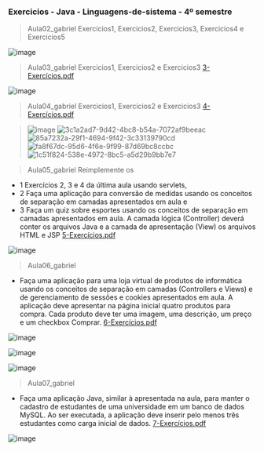 ### Exercicios - Java - Linguagens-de-sistema - 4º semestre
>Aula02_gabriel Exercicios1, Exercicios2, Exercicios3, Exercicios4 e Exercicios5

![image](https://github.com/GabrielAlvesGit/Java-linguagens-de-sistema/assets/102634725/38d566e0-4d25-4f87-8dd5-1ba1ed95ddbe)

>Aula03_gabriel Exercicios1, Exercicios2 e Exercicios3
[3-Exercícios.pdf](https://github.com/GabrielAlvesGit/Java-linguagens-de-sistema/files/14546578/3-Exercicios.pdf)
>
![image](https://github.com/GabrielAlvesGit/Java-linguagens-de-sistema/assets/102634725/1fc5dd7c-75cb-4726-b646-4305575e81cb)

>Aula04_gabriel Exercicios1, Exercicios2 e Exercicios3
[4-Exercícios.pdf](https://github.com/GabrielAlvesGit/Java-linguagens-de-sistema/files/14734186/4-Exercicios.pdf)

>![image](https://github.com/GabrielAlvesGit/Java-linguagens-de-sistema/assets/102634725/1fc5dd7c-75cb-4726-b646-4305575e81cb)
![3c1a2ad7-9d42-4bc8-b54a-7072af9beeac](https://github.com/GabrielAlvesGit/Java-linguagens-de-sistema/assets/102634725/5d24ef27-2a31-47b1-bcbb-63ed889b9234)
![85a7232a-29f1-4694-9f42-3c33139790cd](https://github.com/GabrielAlvesGit/Java-linguagens-de-sistema/assets/102634725/d5495ea9-2ad1-437e-8121-e238353f4ba1)
![fa8f67dc-95d6-4f6e-9f99-87d69bc8ccbc](https://github.com/GabrielAlvesGit/Java-linguagens-de-sistema/assets/102634725/a0ad5cb0-2023-446b-ad2a-d44fd24f1f69)
![1c51f824-538e-4972-8bc5-a5d29b9bb7e7](https://github.com/GabrielAlvesGit/Java-linguagens-de-sistema/assets/102634725/06bbdc7b-8159-46d2-a9bc-3c8de70db9f2)

>Aula05_gabriel Reimplemente os
* 1 Exercícios 2, 3 e 4 da última aula usando servlets, 
* 2 Faça uma aplicação para conversão de medidas usando os conceitos de separação em camadas apresentados em aula e 
* 3  Faça um quiz sobre esportes usando os conceitos de separação em camadas apresentados em aula. A camada lógica (Controller) deverá conter os arquivos Java e a camada de apresentação (View) os arquivos HTML e JSP
[5-Exercícios.pdf](https://github.com/GabrielAlvesGit/Java-linguagens-de-sistema/files/14809053/5-Exercicios.1.pdf)

![image](https://github.com/GabrielAlvesGit/Java-linguagens-de-sistema/assets/102634725/24eebbda-6cb9-4386-a91a-55f9ff357a2d)

>Aula06_gabriel
* Faça uma aplicação para uma loja virtual de produtos de informática usando os
conceitos de separação em camadas (Controllers e Views) e de gerenciamento de sessões e
cookies apresentados em aula. A aplicação deve apresentar na página inicial quatro produtos
para compra. Cada produto deve ter uma imagem, uma descrição, um preço e um checkbox
Comprar.
[6-Exercícios.pdf](https://github.com/GabrielAlvesGit/Java-linguagens-de-sistema/files/14891281/6-Exercicios.pdf)

![image](https://github.com/GabrielAlvesGit/Java-linguagens-de-sistema/assets/102634725/0d640c00-b984-4442-80f0-a3c40888926d)

![image](https://github.com/GabrielAlvesGit/Java-linguagens-de-sistema/assets/102634725/cb231655-abc3-4143-ae51-61f3b581fe3d)

![image](https://github.com/GabrielAlvesGit/Java-linguagens-de-sistema/assets/102634725/73ce37d9-be76-4d12-8ce8-1e467b251266)


>Aula07_gabriel
* Faça uma aplicação Java, similar à apresentada na aula, para manter o cadastro
de estudantes de uma universidade em um banco de dados MySQL. Ao ser executada, a
aplicação deve inserir pelo menos três estudantes como carga inicial de dados.
[7-Exercícios.pdf](https://github.com/GabrielAlvesGit/Java-linguagens-de-sistema/files/14926059/7-Exercicios.pdf)

![image](https://github.com/GabrielAlvesGit/Java-linguagens-de-sistema/assets/102634725/3f7c2ecd-6296-4168-810e-5096937295ff)

